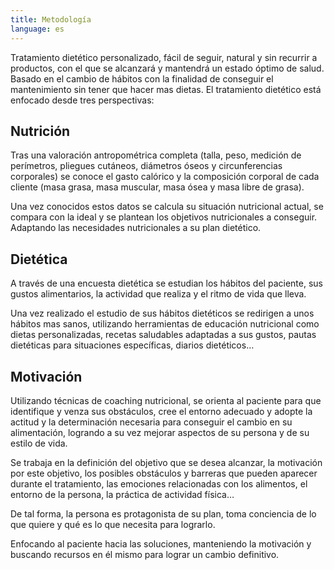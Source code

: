 ```yaml
---
title: Metodología
language: es
---
```


Tratamiento dietético personalizado, fácil de seguir, natural y sin recurrir a productos, con el que se alcanzará y mantendrá un estado óptimo de salud. Basado en el cambio de hábitos con la finalidad de conseguir el mantenimiento sin tener que hacer mas dietas.
El tratamiento dietético está enfocado desde tres perspectivas:

## Nutrición

Tras una valoración antropométrica completa (talla, peso, medición de perímetros, pliegues cutáneos, diámetros óseos y circunferencias corporales) se conoce el gasto calórico y la composición corporal de cada cliente (masa grasa, masa muscular, masa ósea y masa libre de grasa).

Una vez conocidos estos datos se calcula su situación nutricional actual, se compara con la ideal y se plantean los objetivos nutricionales a conseguir. Adaptando las necesidades nutricionales a su plan dietético.

## Dietética

A través de una encuesta dietética se estudian los hábitos del paciente, sus gustos alimentarios, la actividad que realiza y el ritmo de vida que lleva.

Una vez realizado el estudio de sus hábitos dietéticos se redirigen a unos hábitos mas sanos, utilizando herramientas de educación nutricional como dietas personalizadas, recetas saludables adaptadas a sus gustos, pautas dietéticas para situaciones específicas, diarios dietéticos…

## Motivación

Utilizando técnicas de coaching nutricional, se orienta al paciente para que identifique y venza sus obstáculos, cree el entorno adecuado y adopte la actitud y la determinación necesaria para conseguir el cambio en su alimentación, logrando a su vez mejorar aspectos de su persona y de su estilo de vida.

Se trabaja en la definición del objetivo que se desea alcanzar, la motivación por este objetivo, los posibles obstáculos y barreras que pueden aparecer durante el tratamiento, las emociones relacionadas con los alimentos, el entorno de la persona, la práctica de actividad física…

De tal forma, la persona es protagonista de su plan, toma conciencia de lo que quiere y qué es lo que necesita para lograrlo.

Enfocando al paciente hacia las soluciones, manteniendo la motivación y buscando recursos en él mismo para lograr un cambio definitivo.
